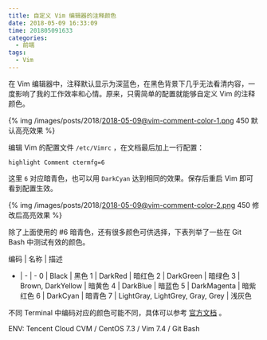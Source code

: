 ```yaml
---
title: 自定义 Vim 编辑器的注释颜色
date: 2018-05-09 16:33:09
time: 201805091633
categories:
  - 前端
tags:
  - Vim
---
```


在 Vim 编辑器中，注释默认显示为深蓝色，在黑色背景下几乎无法看清内容，一度影响了我的工作效率和心情。原来，只需简单的配置就能够自定义 Vim 的注释颜色。

<!-- more -->

{% img /images/posts/2018/2018-05-09@vim-comment-color-1.png 450 默认高亮效果 %}

编辑 Vim 的配置文件 `/etc/Vimrc` ，在文档最后加上一行配置：

```
highlight Comment ctermfg=6
```

这里 `6` 对应暗青色，也可以用 `DarkCyan` 达到相同的效果。保存后重启 Vim 即可看到配置生效。

{% img /images/posts/2018/2018-05-09@vim-comment-color-2.png 450 修改后高亮效果 %}


除了上面使用的 #6 暗青色，还有很多颜色可供选择，下表列举了一些在 Git Bash 中测试有效的颜色。

编码 | 名称 | 描述
- | - | -
0 | Black | 黑色
1 | DarkRed | 暗红色
2 | DarkGreen | 暗绿色
3 | Brown, DarkYellow | 暗黄色
4 | DarkBlue | 暗蓝色
5 | DarkMagenta | 暗紫红色
6 | DarkCyan | 暗青色
7 | LightGray, LightGrey, Gray, Grey | 浅灰色

不同 Terminal 中编码对应的颜色可能不同，具体可以参考 [官方文档](http://vimdoc.sourceforge.net/htmldoc/syntax.html#highlight-ctermfg) 。

ENV: Tencent Cloud CVM / CentOS 7.3 / Vim 7.4 / Git Bash
